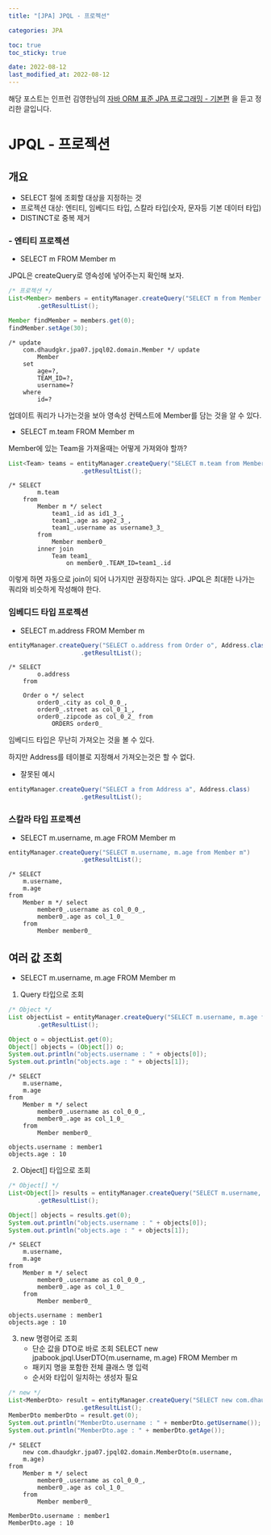 ```yaml
---
title: "[JPA] JPQL - 프로젝션"

categories: JPA

toc: true
toc_sticky: true

date: 2022-08-12
last_modified_at: 2022-08-12
---
```


해당 포스트는 인프런 김영한님의 [자바 ORM 표준 JPA 프로그래밍 - 기본편](https://www.inflearn.com/course/ORM-JPA-Basic/dashboard) 을 듣고 정리한 글입니다.

# JPQL - 프로젝션

## 개요

- SELECT 절에 조회할 대상을 지정하는 것
- 프로젝션 대상: 엔티티, 임베디드 타입, 스칼라 타입(숫자, 문자등 기본 데이터 타입)
- DISTINCT로 중복 제거

### - 엔티티 프로젝션

- SELECT m FROM Member m

JPQL은 createQuery로 영속성에 넣어주는지 확인해 보자.

```java
/* 프로젝션 */
List<Member> members = entityManager.createQuery("SELECT m from Member m", Member.class)
        .getResultList();

Member findMember = members.get(0);
findMember.setAge(30);
```

```shell
/* update
    com.dhaudgkr.jpa07.jpql02.domain.Member */ update
        Member 
    set
        age=?,
        TEAM_ID=?,
        username=? 
    where
        id=?
```

업데이트 쿼리가 나가는것을 보아 영속성 컨텍스트에 Member를 담는 것을 알 수 있다.

- SELECT m.team FROM Member m

Member에 있는 Team을 가져올때는 어떻게 가져와야 할까?

```java
List<Team> teams = entityManager.createQuery("SELECT m.team from Member m", Team.class)
                    .getResultList();
```

```shell
/* SELECT
        m.team 
    from
        Member m */ select
            team1_.id as id1_3_,
            team1_.age as age2_3_,
            team1_.username as username3_3_ 
        from
            Member member0_ 
        inner join
            Team team1_ 
                on member0_.TEAM_ID=team1_.id
```

이렇게 하면 자동으로 join이 되어 나가지만 권장하지는 않다. JPQL은 최대한 나가는 쿼리와 비슷하게 작성해야 한다.

### 임베디드 타입 프로젝션

- SELECT m.address FROM Member m

```java
entityManager.createQuery("SELECT o.address from Order o", Address.class)
                    .getResultList();
```

```shell
/* SELECT
        o.address 
    from
        
    Order o */ select
        order0_.city as col_0_0_,
        order0_.street as col_0_1_,
        order0_.zipcode as col_0_2_ from
            ORDERS order0_
```

임베디드 타입은 무난히 가져오는 것을 볼 수 있다.

하지만 Address를 테이블로 지정해서 가져오는것은 할 수 없다.

- 잘못된 예시

```java
entityManager.createQuery("SELECT a from Address a", Address.class)
                    .getResultList();
```

### 스칼라 타입 프로젝션

- SELECT m.username, m.age FROM Member m

```java
entityManager.createQuery("SELECT m.username, m.age from Member m")
                    .getResultList();
```

```shell
/* SELECT
    m.username,
    m.age 
from
    Member m */ select
        member0_.username as col_0_0_,
        member0_.age as col_1_0_ 
    from
        Member member0_
```

## 여러 값 조회

- SELECT m.username, m.age FROM Member m

1. Query 타입으로 조회

```java
/* Object */
List objectList = entityManager.createQuery("SELECT m.username, m.age from Member m")
        .getResultList();

Object o = objectList.get(0);
Object[] objects = (Object[]) o;
System.out.println("objects.username : " + objects[0]);
System.out.println("objects.age : " + objects[1]);
```

```shell
/* SELECT
    m.username,
    m.age 
from
    Member m */ select
        member0_.username as col_0_0_,
        member0_.age as col_1_0_ 
    from
        Member member0_
            
objects.username : member1
objects.age : 10
```

2. Object[] 타입으로 조회

```java
/* Object[] */
List<Object[]> results = entityManager.createQuery("SELECT m.username, m.age from Member m")
        .getResultList();

Object[] objects = results.get(0);
System.out.println("objects.username : " + objects[0]);
System.out.println("objects.age : " + objects[1]);
```

```shell
/* SELECT
    m.username,
    m.age 
from
    Member m */ select
        member0_.username as col_0_0_,
        member0_.age as col_1_0_ 
    from
        Member member0_
            
objects.username : member1
objects.age : 10
```

3. new 명령어로 조회
    - 단순 값을 DTO로 바로 조회 SELECT new jpabook.jpql.UserDTO(m.username, m.age) FROM Member m
    - 패키지 명을 포함한 전체 클래스 명 입력
    - 순서와 타입이 일치하는 생성자 필요

```java
/* new */
List<MemberDto> result = entityManager.createQuery("SELECT new com.dhaudgkr.jpa07.jpql02.domain.MemberDto(m.username, m.age) from Member m", MemberDto.class)
                    .getResultList();
MemberDto memberDto = result.get(0);
System.out.println("MemberDto.username : " + memberDto.getUsername());
System.out.println("MemberDto.age : " + memberDto.getAge());
```

```shell
/* SELECT
    new com.dhaudgkr.jpa07.jpql02.domain.MemberDto(m.username,
    m.age) 
from
    Member m */ select
        member0_.username as col_0_0_,
        member0_.age as col_1_0_ 
    from
        Member member0_
            
MemberDto.username : member1
MemberDto.age : 10
```
